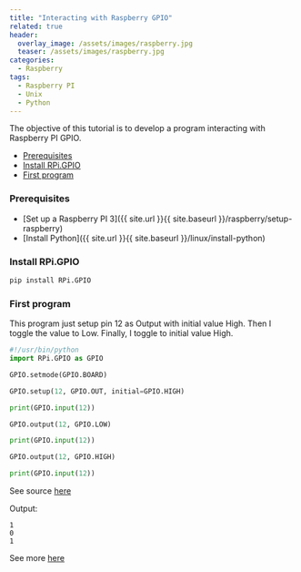 ```yaml
---
title: "Interacting with Raspberry GPIO"
related: true
header:
  overlay_image: /assets/images/raspberry.jpg
  teaser: /assets/images/raspberry.jpg
categories:
  - Raspberry
tags:
  - Raspberry PI
  - Unix
  - Python
---
```

The objective of this tutorial is to develop a program interacting with Raspberry PI GPIO.


- [Prerequisites](#prerequisites)
- [Install RPi.GPIO](#install-rpi-gpio)
- [First program](#first-program)

### Prerequisites

- [Set up a Raspberry PI 3]({{ site.url }}{{ site.baseurl }}/raspberry/setup-raspberry)
- [Install Python]({{ site.url }}{{ site.baseurl }}/linux/install-python)

### Install RPi.GPIO

```bash
pip install RPi.GPIO
```

### First program

This program just setup pin 12 as Output with initial value High. Then I toggle
the value to Low. Finally, I toggle to initial value High.

```python
#!/usr/bin/python
import RPi.GPIO as GPIO

GPIO.setmode(GPIO.BOARD)

GPIO.setup(12, GPIO.OUT, initial=GPIO.HIGH)

print(GPIO.input(12))

GPIO.output(12, GPIO.LOW)

print(GPIO.input(12))

GPIO.output(12, GPIO.HIGH)

print(GPIO.input(12))
```

See source [here](https://github.com/jluccisano/raspberry-scripts/blob/master/scripts/test-gpio.py)

Output:
```text
1
0
1
```

See more [here](http://deusyss.developpez.com/tutoriels/RaspberryPi/PythonEtLeGpio/)